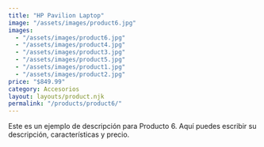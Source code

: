 ```yaml
---
title: "HP Pavilion Laptop"
image: "/assets/images/product6.jpg"
images:
  - "/assets/images/product6.jpg"
  - "/assets/images/product4.jpg"
  - "/assets/images/product3.jpg"
  - "/assets/images/product5.jpg"
  - "/assets/images/product1.jpg"
  - "/assets/images/product2.jpg"
price: "$849.99"
category: Accesorios
layout: layouts/product.njk
permalink: "/products/product6/"
---
```


Este es un ejemplo de descripción para Producto 6.
Aquí puedes escribir su descripción, características y precio.
